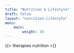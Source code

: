 ```yaml
---
title: "Nutrition & Lifestyle"
draft: false
layout: "nutrition-lifestyle"
menu: 
    main:
        weight: 30
---
```


{{< therapies nutrition >}}